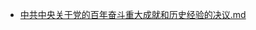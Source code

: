 - [中共中央关于党的百年奋斗重大成就和历史经验的决议.md](3000-自考\资料\KM01-中国近现代史纲要\05-中国近现代历史文献选集\2012-\2021\中共中央关于党的百年奋斗重大成就和历史经验的决议.md)
